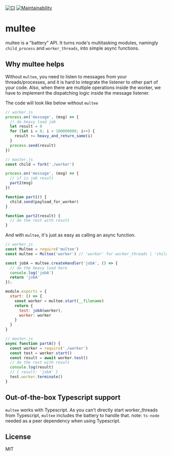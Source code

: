 [![CI](https://github.com/rjyo/multee/workflows/CI/badge.svg)](https://github.com/rjyo/multee/actions) [![Maintainability](https://api.codeclimate.com/v1/badges/a30197a15f88eb66c546/maintainability)](https://codeclimate.com/github/rjyo/multee/maintainability)

# multee

multee is a "battery" API. It turns node's multitasking modules, namingly `child_process` and `worker_threads`, into simple async functions.

## Why multee helps

Without `multee`, you need to listen to messages from your threads/processes, and it is hard to integrate the listener to other part of your code. Also, when there are multiple operations inside the worker, we have to implement the dispatching logic inside the message listener.

The code will look like below without `multee`

```javascript
// worker.js
process.on('message', (msg) => {
  // do heavy load job
  let result = 0
  for (let i = 0; i < 100000000; i++) {
    result += heavy_and_return_same(i)
  }
  process.send(result)
})

// master.js
const child = fork('./worker')

process.on('message', (msg) => {
  // if is job result
  part2(msg)
})

function part1() {
  child.send(payload_for_worker)
}

function part2(result) {
  // do the rest with result
}
```

And with `multee`, it's just as easy as calling an async function.

```javascript
// worker.js
const Multee = require('multee')
const multee = Multee('worker') // 'worker' for worker_threads | 'child' for child_process

const jobA = multee.createHandler('jobA', () => {
  // do the heavy load here
  console.log('jobA')
  return 'jobA'
});

module.exports = {
  start: () => {
    const worker = multee.start(__filename)
    return {
      test: jobA(worker),
      worker: worker
    }
  }
}

// master.js
async function partA() {
  const worker = require('./worker')
  const test = worker.start()
  const result = await worker.test()
  // do the rest with result
  console.log(result)
  // { result: 'jobA' }
  test.worker.terminate()
}
```

## Out-of-the-box Typescript support

`multee` works with Typescript. As you can't directly start worker_threads from Typescript, `multee` includes the battery to handle that. note: `ts-node` needed as a peer dependency when using Typescript.


## License

MIT
